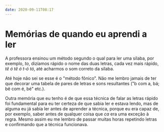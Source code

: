 ```yaml
---
date: 2020-09-11T08:17
---
```


# Memórias de quando eu aprendi a ler

A professora ensinou um método segundo o qual para ler uma sílaba, por exemplo, _to_, dizíamos rápido o nome das duas letras, cada vez mais rápido, _tê ó tê ó t-ó tó_, até acharmos o som correto da sílaba.

Até hoje não sei se esse é o "método fônico". Não me lembro jamais de ter que decorar uma tabela de pares de letras e sons resultantes ("b com a, bá; bê com é, bé" etc.).

Outra memória que eu tenho é de que essa técnica de falar as letras rápido foi fundamental para eu ter certeza de que sabia ler e estava lendo, mas de alguma eu já sabia ler antes de aprender a técnica, porque eu era capaz de, por exemplo, saber antes de qualquer coisa que _ca_ era uma exceção à regra. Mesmo assim eu me lembro de passar muitas horas repetindo letras e confirmando que a técnica funcionava.
